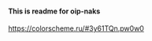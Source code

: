 #### This is readme for oip-naks ####
<!-- Постоянный адрес текущей цветовой схемы: -->
https://colorscheme.ru/#3y61TQn.pw0w0
